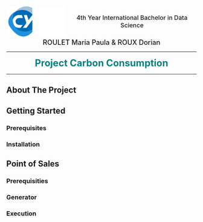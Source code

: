<div align="center" style = "display: flex; align-items: center;
  justify-content: center">
  <img src="_Other/Images/CY TECH Logo.png" alt="Logo" height="80" style = "margin: 5px">
  <span align="center" style = "font-weight: 500; font-size: 16px;">4th Year International Bachelor in Data Science</span>  
</div>
<div align="center" >
  <span align="center" style = "font-weight: 500; font-size: 18px;">ROULET Maria Paula & ROUX Dorian</span>  
</div>

---

<div align="center" style = "font-weight: bold; font-size: 25px; color: teal"> Project Carbon Consumption </div>

---


<div>

## About The Project

## Getting Started

### Prerequisites

### Installation


## Point of Sales 

### Prerequisities

### Generator 

### Execution

